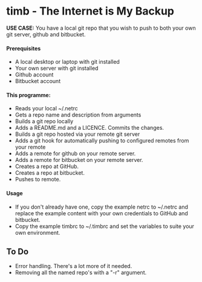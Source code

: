 # timb - The Internet is My Backup

__USE CASE:__ You have a local git repo that you wish to push to both your own
git server, github and bitbucket.

#### Prerequisites

* A local desktop or laptop with git installed
* Your own server with git installed
* Github account
* Bitbucket account

#### This programme:

* Reads your local ~/.netrc
* Gets a repo name and description from arguments
* Builds a git repo locally
* Adds a README.md and a LICENCE. Commits the changes.
* Builds a git repo hosted via your remote git server
* Adds a git hook for automatically pushing to configured remotes from your
remote
* Adds a remote for github on your remote server.
* Adds a remote for bitbucket on your remote server.
* Creates a repo at GitHub.
* Creates a repo at bitbucket.
* Pushes to remote.

#### Usage

* If you don't already have one, copy the example netrc to ~/.netrc and replace the example content with your own credentials to GitHub and bitbucket.
* Copy the example timbrc to ~/.timbrc and set the variables to suite your own environment.

## To Do

* Error handling. There's a lot more of it needed.
* Removing all the named repo's with a  "-r" argument.
